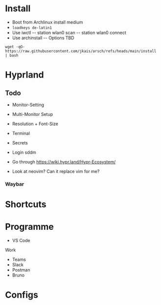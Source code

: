 # Install

- Boot from Archlinux install medium
- ``loadkeys de-latin1``
- Use iwctl
-- station wlan0 scan
-- station wlan0 connect <tab>
- Use archinstall
-- Options TBD

```wget -qO- https://raw.githubusercontent.com/jkais/arsch/refs/heads/main/install | bash```

# Hyprland

## Todo

- Monitor-Setting
- Multi-Monitor Setup
- Resolution + Font-Size
- Terminal
- Secrets

- Login sddm

- Go through https://wiki.hypr.land/Hypr-Ecosystem/

- Look at neovim? Can it replace vim for me?

### Waybar

# Shortcuts

# Programme

- VS Code

Work
- Teams
- Slack
- Postman
- Bruno

# Configs
